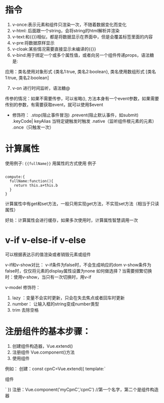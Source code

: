 # 指令

1. v-once:表示元素和组件只渲染一次，不随着数据变化而变化
2. v-html: 后面跟一个string，会将string的html解析并渲染
3. v-text:和{{}}相似，都是将数据显示在界面中，但是会覆盖标签里面的内容
4. v-pre:将数据原样显示
5. v-cloak:某些情况需要直接显示未编译的{{}}
6. v-bind:用于绑定一个或多个属性值，或者向另一个组件传递props，语法糖是:

应用：类名使用对象形式 {类名1:true, 类名2:boolean}, 类名使用数组形式 [类名1:true, 类名2:boolean]

7. v-on 进行时间监听，语法糖@

传参的情况：如果不需要传参，可以省略(), 方法本身有一个event参数，如果需要传别的参数，有需要获取event，就可以使用$event

* 修饰符： .stop(阻止事件冒泡) .prevent(阻止默认事件，如submit) .keyCode| keyAlias 当特定键触发时触发 .native（监听组件根元素的元素）  .once（只触发一次）

# 计算属性

使用例子: `{{fullName}}` 用属性的方式使用
例子

``` 

compute:{
  fullName:function(){
    return this.a+this.b
  }
}
```

计算属性中有get和set方法，一般只用实现get方法，不实现set方法（相当于只读属性）

好处：计算属性会进行缓存，如果多次使用时，计算属性智慧调用一次

# v-if v-else-if  v-else

可以根据表达示的值渲染或者销毁元素或组件

v-if和v-show对比：
v-if条件为false时，不会生成响应的dom
v-show条件为false时，仅仅将元素的display属性设置为none
如何做选择？当需要频繁切换时：使用v-show，当只有一次切换时，用v-if

v-model 修饰符：

1. lazy ：变量不会实时更新，只会在失去焦点或者回车时更新 
2. number： 让输入框的string变成number类型
3. trim 去除空格

# 注册组件的基本步骤：

1. 创建组件构造器，Vue.extend()
2. 注册组件 Vue.component()方法
3. 使用组件

例如：
创建：const cpnC=Vue.extend({
template:`<div>
<p>组件</p>
</div>`
})
注册：Vue.component('myCpnC','cpnC')  //第一个名字，第二个是组件构造器
